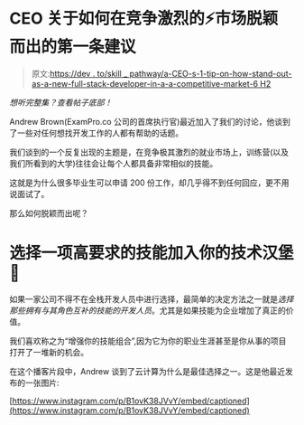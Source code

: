 # CEO 关于如何在竞争激烈的⚡市场脱颖而出的第一条建议

> 原文:[https://dev . to/skill _ pathway/a-CEO-s-1-tip-on-how-stand-out-as-a-new-full-stack-developer-in-a-a-competitive-market-6 H2](https://dev.to/skill_pathway/a-ceo-s-1-tip-on-how-stand-out-as-a-new-full-stack-developer-in-a-competitive-market-6h2)

*想听完整集？查看帖子底部！*

Andrew Brown(ExamPro.co 公司的首席执行官)最近加入了我们的讨论，他谈到了一些对任何想找开发工作的人都有帮助的话题。

我们谈到的一个反复出现的主题是，在竞争极其激烈的就业市场上，训练营(以及我们所看到的大学)往往会让每个人都具备非常相似的技能。

这就是为什么很多毕业生可以申请 200 份工作，却几乎得不到任何回应，更不用说面试了。

那么如何脱颖而出呢？

# 选择一项高要求的技能加入你的技术汉堡🍔

如果一家公司不得不在全栈开发人员中进行选择，最简单的决定方法之一就是*选择那些拥有与其角色互补的技能的开发人员*。尤其是如果技能为企业增加了真正的价值。

我们喜欢称之为“增强你的技能组合”,因为它为你的职业生涯甚至是你从事的项目打开了一堆新的机会。

在这个播客片段中，Andrew 谈到了云计算为什么是最佳选择之一。这是他最近发布的一张图片:

[https://www.instagram.com/p/B1ovK38JVvY/embed/captioned](https://www.instagram.com/p/B1ovK38JVvY/embed/captioned)